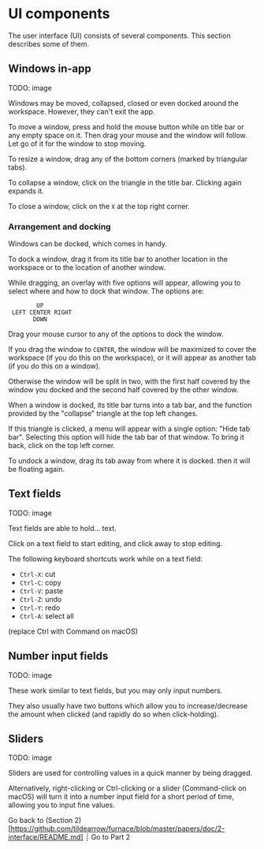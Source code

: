 # UI components

The user interface (UI) consists of several components. This section describes some of them.

## Windows in-app

TODO: image

Windows may be moved, collapsed, closed or even docked around the workspace. However, they can't exit the app.

To move a window, press and hold the mouse button while on title bar or any empty space on it.
Then drag your mouse and the window will follow. Let go of it for the window to stop moving.

To resize a window, drag any of the bottom corners (marked by triangular tabs).

To collapse a window, click on the triangle in the title bar.
Clicking again expands it.

To close a window, click on the `X` at the top right corner.

### Arrangement and docking

Windows can be docked, which comes in handy.

To dock a window, drag it from its title bar to another location in the workspace or to the location of another window.

While dragging, an overlay with five options will appear, allowing you to select where and how to dock that window.
The options are:

```
        UP
 LEFT CENTER RIGHT
       DOWN
```

Drag your mouse cursor to any of the options to dock the window.

If you drag the window to `CENTER`, the window will be maximized to cover the workspace (if you do this on the workspace), or it will appear as another tab (if you do this on a window).

Otherwise the window will be split in two, with the first half covered by the window you docked and the second half covered by the other window.

When a window is docked, its title bar turns into a tab bar, and the function provided by the "collapse" triangle at the top left changes.

If this triangle is clicked, a menu will appear with a single option: "Hide tab bar".
Selecting this option will hide the tab bar of that window.
To bring it back, click on the top left corner.

To undock a window, drag its tab away from where it is docked. then it will be floating again.

## Text fields

TODO: image

Text fields are able to hold... text.

Click on a text field to start editing, and click away to stop editing.

The following keyboard shortcuts work while on a text field:

- `Ctrl-X`: cut
- `Ctrl-C`: copy
- `Ctrl-V`: paste
- `Ctrl-Z`: undo
- `Ctrl-Y`: redo
- `Ctrl-A`: select all

(replace Ctrl with Command on macOS)

## Number input fields

TODO: image

These work similar to text fields, but you may only input numbers.

They also usually have two buttons which allow you to increase/decrease the amount when clicked (and rapidly do so when click-holding).

## Sliders

TODO: image

Sliders are used for controlling values in a quick manner by being dragged.

Alternatively, right-clicking or Ctrl-clicking or a slider (Command-click on macOS) will turn it into a number input field for a short period of time, allowing you to input fine values.


Go back to (Section 2)[https://github.com/tildearrow/furnace/blob/master/papers/doc/2-interface/README.md] ┊ Go to Part 2
